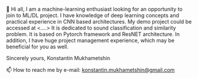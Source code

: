 👋 Hi all,
I am a machine-learning enthusiast looking for an opportunity to join to ML/DL project.
I have knowledge of deep learning concepts and practical experience in CNN based architectures.
My demo project could be accessed at <….> 
It is dedicated to sound classification and similarity problem. It is based on Pytorch framework and ResNET architecture.
In addition, I have huge project management experience, which may be beneficial for you as well.

Sincerely yours, Konstantin Mukhametshin  


📫 How to reach me by e-mail: konstantin.mukhametshin@gmail.com

<!---
kostya63/kostya63 is a ✨ special ✨ repository because its `README.md` (this file) appears on your GitHub profile.
You can click the Preview link to take a look at your changes.
--->
